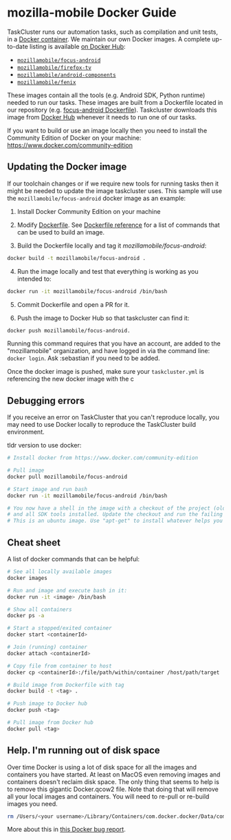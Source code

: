 # mozilla-mobile Docker Guide
TaskCluster runs our automation tasks, such as compilation and unit tests, in a [Docker container](https://en.wikipedia.org/wiki/Docker_(software)). We maintain our own Docker images. A complete up-to-date listing is available [on Docker Hub](https://hub.docker.com/r/mozillamobile/):
- [`mozillamobile/focus-android`](https://hub.docker.com/r/mozillamobile/focus-android/)
- [`mozillamobile/firefox-tv`](https://hub.docker.com/r/mozillamobile/firefox-tv/)
- [`mozillamobile/android-components`](https://hub.docker.com/r/mozillamobile/android-components/)
- [`mozillamobile/fenix`](https://hub.docker.com/r/mozillamobile/fenix/)

 These images contain all the tools (e.g. Android SDK, Python runtime) needed to run our tasks. These images are built from a Dockerfile located in our repository (e.g. [focus-android Dockerfile](https://github.com/mozilla-mobile/focus-android/blob/master/tools/docker/Dockerfile)). Taskcluster downloads this image from [Docker Hub](https://hub.docker.com/) whenever it needs to run one of our tasks.

If you want to build or use an image locally then you need to install the Community Edition of Docker on your machine:
https://www.docker.com/community-edition

## Updating the Docker image
If our toolchain changes or if we require new tools for running tasks then it might be needed to update the image taskcluster uses. This sample will use the `mozillamobile/focus-android` docker image as an example:

1. Install Docker Community Edition on your machine

2. Modify [Dockerfile](https://github.com/mozilla-mobile/focus-android/blob/master/tools/docker/Dockerfile). See [Dockerfile reference](https://docs.docker.com/engine/reference/builder/) for a list of commands that can be used to build an image.

3. Build the Dockerfile locally and tag it _mozillamobile/focus-android_:

```bash
docker build -t mozillamobile/focus-android .
```

4. Run the image locally and test that everything is working as you intended to:

```bash
docker run -it mozillamobile/focus-android /bin/bash
```

5. Commit Dockerfile and open a PR for it.

6. Push the image to Docker Hub so that taskcluster can find it:

```bash
docker push mozillamobile/focus-android.
```

Running this command requires that you have an account, are added to the "mozillamobile" organization, and have logged in via the command line: `docker login`. Ask :sebastian if you need to be added.

Once the docker image is pushed, make sure your `taskcluster.yml` is referencing the new docker image with the c

## Debugging errors
If you receive an error on TaskCluster that you can't reproduce locally, you may need to use Docker locally to reproduce the TaskCluster build environment.

tldr version to use docker:
```sh
# Install docker from https://www.docker.com/community-edition

# Pull image
docker pull mozillamobile/focus-android

# Start image and run bash
docker run -it mozillamobile/focus-android /bin/bash

# You now have a shell in the image with a checkout of the project (old)
# and all SDK tools installed. Update the checkout and run the failing command.
# This is an ubuntu image. Use "apt-get" to install whatever helps you (e.g. vim)
```

## Cheat sheet
A list of docker commands that can be helpful:

```sh
# See all locally available images
docker images

# Run and image and execute bash in it:
docker run -it <image> /bin/bash

# Show all containers
docker ps -a

# Start a stopped/exited container
docker start <containerId>

# Join (running) container
docker attach <containerId>

# Copy file from container to host
docker cp <containerId>:/file/path/within/container /host/path/target

# Build image from Dockerfile with tag
docker build -t <tag> .

# Push image to Docker hub
docker push <tag>

# Pull image from Docker hub
docker pull <tag>
```

## Help. I'm running out of disk space
Over time Docker is using a lot of disk space for all the images and containers you have started. At least on MacOS even removing images and containers doesn't reclaim disk space. The only thing that seems to help is to remove this gigantic Docker.qcow2 file. Note that doing that will remove all your local images and containers. You will need to re-pull or re-build images you need.

```bash
rm /Users/<your username>/Library/Containers/com.docker.docker/Data/com.docker.driver.amd64-linux/Docker.qcow2
```

More about this in [this Docker bug report](https://github.com/docker/for-mac/issues/371).
